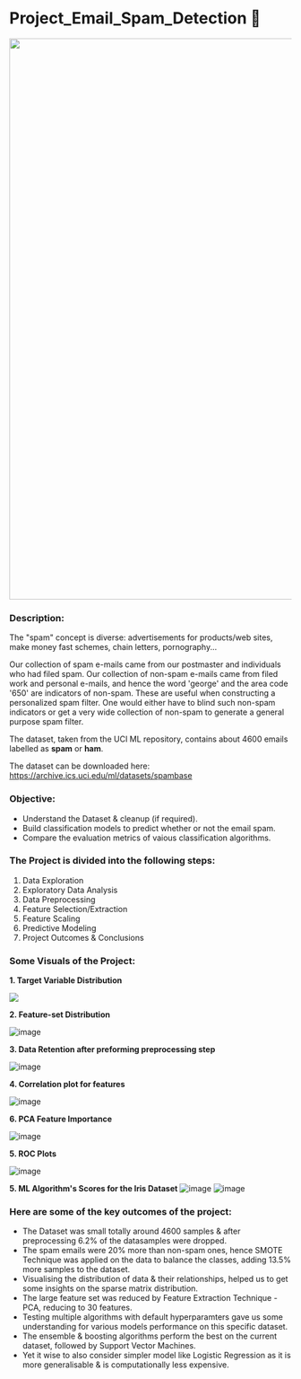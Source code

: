 # Project_Email_Spam_Detection 📧

<p align="center"><img src="https://user-images.githubusercontent.com/54996245/141677263-c3b8fabf-5108-4d12-b5d1-55bfb55b2c28.jpg" style="width: 1000px;"/></p>

### Description:

The "spam" concept is diverse: advertisements for products/web sites, make money fast schemes, chain letters, pornography...

Our collection of spam e-mails came from our postmaster and individuals who had filed spam. Our collection of non-spam e-mails came from filed work and personal e-mails, and hence the word 'george' and the area code '650' are indicators of non-spam. These are useful when constructing a personalized spam filter. One would either have to blind such non-spam indicators or get a very wide collection of non-spam to generate a general purpose spam filter.

The dataset, taken from the UCI ML repository, contains about 4600 emails labelled as **spam** or **ham**. 

The dataset can be downloaded here: https://archive.ics.uci.edu/ml/datasets/spambase

### Objective:
- Understand the Dataset & cleanup (if required).
- Build classification models to predict whether or not the email spam.
- Compare the evaluation metrics of vaious classification algorithms.

### The Project is divided into the following steps:
1. Data Exploration
2. Exploratory Data Analysis
3. Data Preprocessing
4. Feature Selection/Extraction
5. Feature Scaling
6. Predictive Modeling
7. Project Outcomes & Conclusions

### Some Visuals of the Project:

**1. Target Variable Distribution**
<p align="left"><img src="https://user-images.githubusercontent.com/54996245/141677319-6a2b067d-f2df-4ad7-a783-ff12e92d4207.png" /></p>

**2. Feature-set Distribution**

![image](https://user-images.githubusercontent.com/54996245/141677301-5eaaab92-136e-44a2-80d5-329c7249a045.png)

**3. Data Retention after preforming preprocessing step**

![image](https://user-images.githubusercontent.com/54996245/141677403-b634ae2a-fff4-4576-a1ed-649fc9a1c5d1.png)

**4. Correlation plot for features**

![image](https://user-images.githubusercontent.com/54996245/141677415-6a207c1e-146a-4ec4-b656-2a3d1673fe14.png)

**6. PCA Feature Importance**

![image](https://user-images.githubusercontent.com/54996245/141677429-8fc7e07e-e5a1-4496-8bea-6cbbc9d8cca0.png)

**5. ROC Plots**

![image](https://user-images.githubusercontent.com/54996245/141677436-2bafe4aa-08ed-477c-9977-8afbb9156ea2.png)


**5. ML Algorithm's Scores for the Iris Dataset**
![image](https://user-images.githubusercontent.com/54996245/141677442-43190b6c-c761-42c5-9531-6fb5cbb6bc2c.png)
![image](https://user-images.githubusercontent.com/54996245/141677444-7da0ab25-ac71-4b2c-ab1c-e0dcdb15898f.png)

### Here are some of the key outcomes of the project:
- The Dataset was small totally around 4600 samples & after preprocessing 6.2% of the datasamples were dropped. 
- The spam emails were 20% more than non-spam ones, hence SMOTE Technique was applied on the data to  balance the classes, adding 13.5% more samples to the dataset.
- Visualising the distribution of data & their relationships, helped us to get some insights on the sparse matrix distribution.
- The large feature set was reduced by Feature Extraction Technique - PCA, reducing to 30 features.
- Testing multiple algorithms with default hyperparamters gave us some understanding for various models performance on this specific dataset.
- The ensemble & boosting algorithms perform the best on the current dataset, followed by Support Vector Machines.
- Yet it wise to also consider simpler model like Logistic Regression as it is more generalisable & is computationally less expensive.

